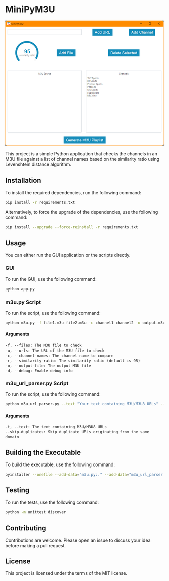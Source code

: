 # MiniPyM3U

![Screenshot of the GUI](images/app.png)

This project is a simple Python application that checks the channels in an M3U file against a list of channel names based on the similarity ratio using Levenshtein distance algorithm.

## Installation

To install the required dependencies, run the following command:

```sh
pip install -r requirements.txt
```

Alternatively, to force the upgrade of the dependencies, use the following command:

```sh
pip install --upgrade --force-reinstall -r requirements.txt
```

## Usage

You can either run the GUI application or the scripts directly.

### GUI

To run the GUI, use the following command:

```sh
python app.py
```

### m3u.py Script

To run the script, use the following command:

```sh
python m3u.py -f file1.m3u file2.m3u -c channel1 channel2 -o output.m3u
```

#### Arguments

```
-f, --files: The M3U file to check
-u, --urls: The URL of the M3U file to check
-c, --channel-names: The channel name to compare
-r, --similarity-ratio: The similarity ratio (default is 95)
-o, --output-file: The output M3U file
-d, --debug: Enable debug info
```

### m3u_url_parser.py Script

To run the script, use the following command:

```sh
python m3u_url_parser.py --text "Your text containing M3U/M3U8 URLs" --skip-duplicates
```

#### Arguments

```
-t, --text: The text containing M3U/M3U8 URLs
--skip-duplicates: Skip duplicate URLs originating from the same domain
```

## Building the Executable

To build the executable, use the following command:

```sh
pyinstaller --onefile --add-data="m3u.py:." --add-data="m3u_url_parser.py:." app.py
```

## Testing

To run the tests, use the following command:

```sh
python -m unittest discover
```

## Contributing

Contributions are welcome. Please open an issue to discuss your idea before making a pull request.

## License

This project is licensed under the terms of the MIT license.